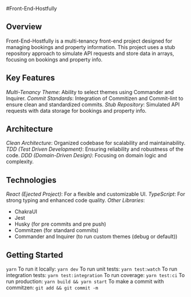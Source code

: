 #Front-End-Hostfully
## Overview
Front-End-Hostfully is a multi-tenancy front-end project designed for managing bookings and property information. This project uses a stub repository approach to simulate API requests and store data in arrays, focusing on bookings and property info.

## Key Features
*Multi-Tenancy Theme*: Ability to select themes using Commander and Inquirer.
*Commit Standards*: Integration of Commitizen and Commit-lint to ensure clean and standardized commits.
*Stub Repository*: Simulated API requests with data storage for bookings and property info.

## Architecture
*Clean Architecture*: Organized codebase for scalability and maintainability.
*TDD (Test Driven Development)*: Ensuring reliability and robustness of the code.
*DDD (Domain-Driven Design)*: Focusing on domain logic and complexity.

## Technologies
*React (Ejected Project)*: For a flexible and customizable UI.
*TypeScript*: For strong typing and enhanced code quality.
*Other Libraries*:
- ChakraUI
- Jest
- Husky (for pre commits and pre push)
- Commitzen (for standard commits)
- Commander and Inquirer (to run custom themes (debug or default))

## Getting Started
```yarn```
To run it locally: ```yarn dev```
To run unit tests: ```yarn test:watch```
To run integration tests: ```yarn test:integration```
To run coverage: ```yarn test:ci```
To run production: ```yarn build && yarn start```
To make a commit with commitzen: ```git add && git commit -m```